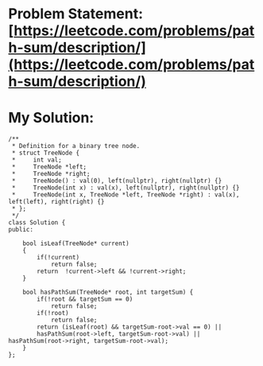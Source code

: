 # Problem Statement: [https://leetcode.com/problems/path-sum/description/](https://leetcode.com/problems/path-sum/description/)
# My Solution: 
```
/**
 * Definition for a binary tree node.
 * struct TreeNode {
 *     int val;
 *     TreeNode *left;
 *     TreeNode *right;
 *     TreeNode() : val(0), left(nullptr), right(nullptr) {}
 *     TreeNode(int x) : val(x), left(nullptr), right(nullptr) {}
 *     TreeNode(int x, TreeNode *left, TreeNode *right) : val(x), left(left), right(right) {}
 * };
 */
class Solution {
public:

    bool isLeaf(TreeNode* current)
    {
        if(!current)
            return false;
        return  !current->left && !current->right;
    }

    bool hasPathSum(TreeNode* root, int targetSum) {
        if(!root && targetSum == 0)
            return false;
        if(!root)
            return false;
        return (isLeaf(root) && targetSum-root->val == 0) || 
        hasPathSum(root->left, targetSum-root->val) || hasPathSum(root->right, targetSum-root->val);
    }
};
```
